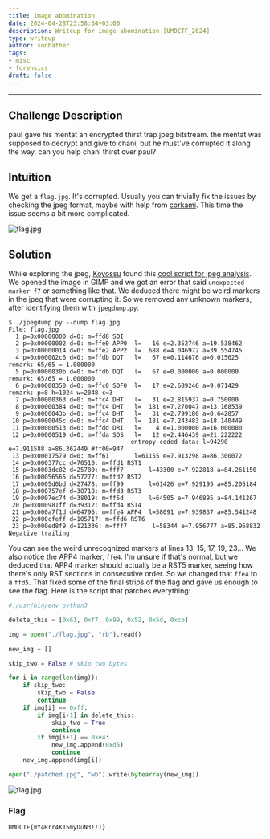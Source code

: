 ```yaml
---
title: image abomination
date: 2024-04-28T23:58:34+03:00
description: Writeup for image abomination [UMDCTF_2024]
type: writeup
author: sunbather
tags:
- misc
- forensics
draft: false
---
```

___

## Challenge Description

paul gave his mentat an encrypted thirst trap jpeg bitstream. the mentat was supposed to decrypt and give to chani, but he must've corrupted it along the way. can you help chani thirst over paul?

## Intuition

We get a ``flag.jpg``. It's corrupted. Usually you can trivially fix the issues by checking the jpeg format, maybe with help from [corkami](https://github.com/corkami/pics). This time the issue seems a bit more complicated.

![flag.jpg](/images/umdctf_2024/flag.jpg)

## Solution

While exploring the jpeg, [Koyossu](https://github.com/SecioreanuStefanita) found this [cool script for jpeg analysis](https://github.com/DidierStevens/Beta/blob/master/jpegdump.py). We opened the image in GIMP and we got an error that said ``unexpected marker f7`` or something like that. We deduced there might be weird markers in the jpeg that were corrupting it. So we removed any unknown markers, after identifying them with ``jpegdump.py``:

```
$ ./jpegdump.py --dump flag.jpg 
File: flag.jpg
  1 p=0x00000000 d=0: m=ffd8 SOI
  2 p=0x00000002 d=0: m=ffe0 APP0  l=   16 e=2.352746 a=19.538462
  3 p=0x00000014 d=0: m=ffe2 APP2  l=  688 e=4.046972 a=39.554745
  4 p=0x000002c6 d=0: m=ffdb DQT   l=   67 e=0.114676 a=0.015625 remark: 65/65 = 1.000000
  5 p=0x0000030b d=0: m=ffdb DQT   l=   67 e=0.000000 a=0.000000 remark: 65/65 = 1.000000
  6 p=0x00000350 d=0: m=ffc0 SOF0  l=   17 e=2.689246 a=9.071429 remark: p=8 h=1024 w=2048 c=3
  7 p=0x00000363 d=0: m=ffc4 DHT   l=   31 e=2.815937 a=0.750000
  8 p=0x00000384 d=0: m=ffc4 DHT   l=  181 e=7.270047 a=13.168539
  9 p=0x0000043b d=0: m=ffc4 DHT   l=   31 e=2.799180 a=0.642857
 10 p=0x0000045c d=0: m=ffc4 DHT   l=  181 e=7.243483 a=18.140449
 11 p=0x00000513 d=0: m=ffdd DRI   l=    4 e=1.000000 a=16.000000
 12 p=0x00000519 d=0: m=ffda SOS   l=   12 e=2.446439 a=21.222222
                                  entropy-coded data: l=94290 e=7.911588 a=86.362449 #ff00=947
 13 p=0x00017579 d=0: m=ff61       l=61155 e=7.913298 a=86.300072
 14 p=0x000377cc d=70510: m=ffd1 RST1
 15 p=0x0003dc82 d=25780: m=fff7       l=43300 e=7.922818 a=84.261150
 16 p=0x00056565 d=57277: m=ffd2 RST2
 17 p=0x0005d0bd d=27478: m=ff99       l=61426 e=7.929195 a=85.205184
 18 p=0x000757ef d=38718: m=ffd3 RST3
 19 p=0x0007ec74 d=38019: m=ff5d       l=64505 e=7.946895 a=84.141267
 20 p=0x000981ff d=39312: m=ffd4 RST4
 21 p=0x000a7f1d d=64796: m=ffe4 APP4  l=58091 e=7.939837 a=85.541248
 22 p=0x000cfeff d=105717: m=ffd6 RST6
 23 p=0x000ed8f9 d=121336: m=fff7       l=58344 e=7.956777 a=85.968832
Negative trailing
```

You can see the weird unrecognized markers at lines 13, 15, 17, 19, 23... We also notice the APP4 marker, ``ffe4``. I'm unsure if that's normal, but we deduced that APP4 marker should actually be a RST5 marker, seeing how there's only RST sections in consecutive order. So we changed that ``ffe4`` to a ``ffd5``. That fixed some of the final strips of the flag and gave us enough to see the flag. Here is the script that patches everything:

```py
#!/usr/bin/env python3

delete_this = [0x61, 0xf7, 0x99, 0x52, 0x5d, 0xcb]

img = open("./flag.jpg", "rb").read()

new_img = []

skip_two = False # skip two bytes

for i in range(len(img)):
    if skip_two:
        skip_two = False
        continue
    if img[i] == 0xff:
        if img[i+1] in delete_this:
            skip_two = True
            continue
        if img[i+1] == 0xe4:
            new_img.append(0xd5)
            continue
    new_img.append(img[i])

open("./patched.jpg", "wb").write(bytearray(new_img))
```

![flag.jpg](/images/umdctf_2024/patched.jpg)

### Flag

``UMDCTF{mY4Rrr4K15myDuN3!!1}``

